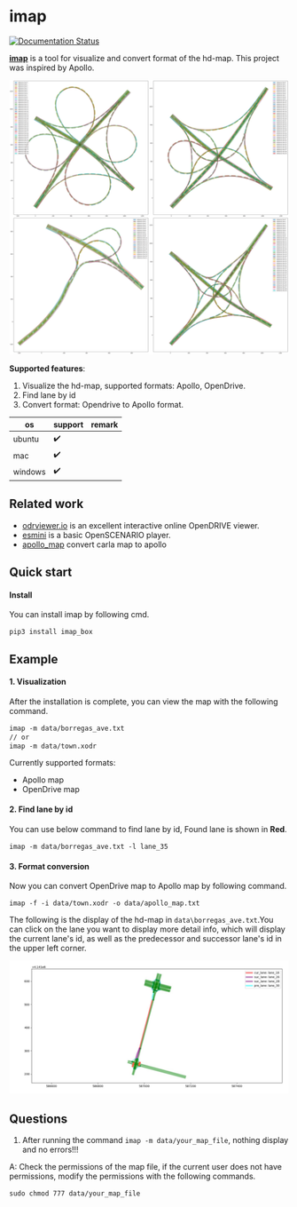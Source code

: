 # imap

[![Documentation Status](https://readthedocs.org/projects/imap/badge/?version=latest)](https://imap.readthedocs.io/en/latest/?badge=latest)

**[imap](https://imap.readthedocs.io/en/latest/)** is a tool for visualize and convert format of the hd-map. This project was inspired by Apollo.

![example](docs/_static/example.png)

**Supported features**:
1. Visualize the hd-map, supported formats: Apollo, OpenDrive.
2. Find lane by id
3. Convert format: Opendrive to Apollo format.

| os      | support                 | remark |
|---------|-------------------------|--------|
| ubuntu  | :heavy_check_mark:      |        |
| mac     | :heavy_check_mark:      |        |
| windows | :heavy_check_mark:      |        |

## Related work
- [odrviewer.io](https://odrviewer.io/) is an excellent interactive online OpenDRIVE viewer.
- [esmini](https://github.com/esmini/esmini) is a basic OpenSCENARIO player.
- [apollo_map](https://github.com/Flycars/apollo_map) convert carla map to apollo

## Quick start

#### Install
You can install imap by following cmd.
```shell
pip3 install imap_box
```

## Example
#### 1. Visualization
After the installation is complete, you can view the map with the following command.
```shell
imap -m data/borregas_ave.txt
// or
imap -m data/town.xodr
```
Currently supported formats:
* Apollo map
* OpenDrive map

#### 2. Find lane by id
You can use below command to find lane by id, Found lane is shown in **Red**.
```shell
imap -m data/borregas_ave.txt -l lane_35
```

#### 3. Format conversion
Now you can convert OpenDrive map to Apollo map by following command.
```shell
imap -f -i data/town.xodr -o data/apollo_map.txt
```

The following is the display of the hd-map in `data\borregas_ave.txt`.You can click on the lane you want to display more detail info, which will display the current lane's id, as well as the predecessor and successor lane's id in the upper left corner.

![map_show](docs/_static/map_show.jpg)


## Questions
1. After running the command `imap -m data/your_map_file`, nothing display and no errors!!!

A: Check the permissions of the map file, if the current user does not have permissions, modify the permissions with the following commands.
```shell
sudo chmod 777 data/your_map_file
```
